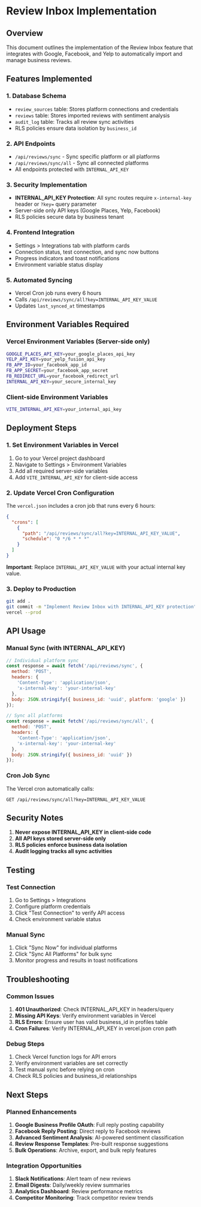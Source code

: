 # Review Inbox Implementation

## Overview
This document outlines the implementation of the Review Inbox feature that integrates with Google, Facebook, and Yelp to automatically import and manage business reviews.

## Features Implemented

### 1. Database Schema
- `review_sources` table: Stores platform connections and credentials
- `reviews` table: Stores imported reviews with sentiment analysis
- `audit_log` table: Tracks all review sync activities
- RLS policies ensure data isolation by `business_id`

### 2. API Endpoints
- `/api/reviews/sync` - Sync specific platform or all platforms
- `/api/reviews/sync/all` - Sync all connected platforms
- All endpoints protected with `INTERNAL_API_KEY`

### 3. Security Implementation
- **INTERNAL_API_KEY Protection**: All sync routes require `x-internal-key` header or `?key=` query parameter
- Server-side only API keys (Google Places, Yelp, Facebook)
- RLS policies secure data by business tenant

### 4. Frontend Integration
- Settings > Integrations tab with platform cards
- Connection status, test connection, and sync now buttons
- Progress indicators and toast notifications
- Environment variable status display

### 5. Automated Syncing
- Vercel Cron job runs every 6 hours
- Calls `/api/reviews/sync/all?key=INTERNAL_API_KEY_VALUE`
- Updates `last_synced_at` timestamps

## Environment Variables Required

### Vercel Environment Variables (Server-side only)
```bash
GOOGLE_PLACES_API_KEY=your_google_places_api_key
YELP_API_KEY=your_yelp_fusion_api_key
FB_APP_ID=your_facebook_app_id
FB_APP_SECRET=your_facebook_app_secret
FB_REDIRECT_URL=your_facebook_redirect_url
INTERNAL_API_KEY=your_secure_internal_key
```

### Client-side Environment Variables
```bash
VITE_INTERNAL_API_KEY=your_internal_api_key
```

## Deployment Steps

### 1. Set Environment Variables in Vercel
1. Go to your Vercel project dashboard
2. Navigate to Settings > Environment Variables
3. Add all required server-side variables
4. Add `VITE_INTERNAL_API_KEY` for client-side access

### 2. Update Vercel Cron Configuration
The `vercel.json` includes a cron job that runs every 6 hours:
```json
{
  "crons": [
    {
      "path": "/api/reviews/sync/all?key=INTERNAL_API_KEY_VALUE",
      "schedule": "0 */6 * * *"
    }
  ]
}
```

**Important**: Replace `INTERNAL_API_KEY_VALUE` with your actual internal key value.

### 3. Deploy to Production
```bash
git add .
git commit -m "Implement Review Inbox with INTERNAL_API_KEY protection"
vercel --prod
```

## API Usage

### Manual Sync (with INTERNAL_API_KEY)
```javascript
// Individual platform sync
const response = await fetch('/api/reviews/sync', {
  method: 'POST',
  headers: {
    'Content-Type': 'application/json',
    'x-internal-key': 'your-internal-key'
  },
  body: JSON.stringify({ business_id: 'uuid', platform: 'google' })
});

// Sync all platforms
const response = await fetch('/api/reviews/sync/all', {
  method: 'POST',
  headers: {
    'Content-Type': 'application/json',
    'x-internal-key': 'your-internal-key'
  },
  body: JSON.stringify({ business_id: 'uuid' })
});
```

### Cron Job Sync
The Vercel cron automatically calls:
```
GET /api/reviews/sync/all?key=INTERNAL_API_KEY_VALUE
```

## Security Notes

1. **Never expose INTERNAL_API_KEY in client-side code**
2. **All API keys stored server-side only**
3. **RLS policies enforce business data isolation**
4. **Audit logging tracks all sync activities**

## Testing

### Test Connection
1. Go to Settings > Integrations
2. Configure platform credentials
3. Click "Test Connection" to verify API access
4. Check environment variable status

### Manual Sync
1. Click "Sync Now" for individual platforms
2. Click "Sync All Platforms" for bulk sync
3. Monitor progress and results in toast notifications

## Troubleshooting

### Common Issues
1. **401 Unauthorized**: Check INTERNAL_API_KEY in headers/query
2. **Missing API Keys**: Verify environment variables in Vercel
3. **RLS Errors**: Ensure user has valid business_id in profiles table
4. **Cron Failures**: Verify INTERNAL_API_KEY in vercel.json cron path

### Debug Steps
1. Check Vercel function logs for API errors
2. Verify environment variables are set correctly
3. Test manual sync before relying on cron
4. Check RLS policies and business_id relationships

## Next Steps

### Planned Enhancements
1. **Google Business Profile OAuth**: Full reply posting capability
2. **Facebook Reply Posting**: Direct reply to Facebook reviews
3. **Advanced Sentiment Analysis**: AI-powered sentiment classification
4. **Review Response Templates**: Pre-built response suggestions
5. **Bulk Operations**: Archive, export, and bulk reply features

### Integration Opportunities
1. **Slack Notifications**: Alert team of new reviews
2. **Email Digests**: Daily/weekly review summaries
3. **Analytics Dashboard**: Review performance metrics
4. **Competitor Monitoring**: Track competitor review trends
